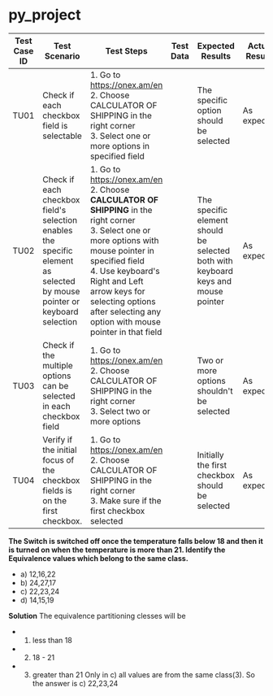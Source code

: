 # py_project


| Test<br>Case<br>ID | Test Scenario | Test Steps | Test Data | Expected Results| Actual Results | Pass/Fail |
|------ | --- | --- | --- | --- | --- | --- |
| TU01 |  Check if each checkbox field is selectable | 1. Go to https://onex.am/en  <br> 2. Choose CALCULATOR OF SHIPPING in the right corner <br> 3. Select one or more options in specified field | | The specific option should be selected | As expected | Pass |   
| TU02 | Check if each checkbox field's selection enables the specific element as selected by mouse pointer or keyboard selection | 1. Go to https://onex.am/en  <br> 2. Choose **CALCULATOR OF SHIPPING** in the right corner <br> 3. Select one or more options with mouse pointer in specified field <br> 4. Use keyboard's Right and Left arrow keys for selecting options after selecting any option with mouse pointer in that field | | The specific element should be selected both with keyboard keys and mouse pointer | As expected | Pass | 
| TU03 | Check if the multiple options can be selected in each checkbox field | 1. Go to https://onex.am/en  <br> 2. Choose CALCULATOR OF SHIPPING in the right corner <br> 3. Select two or more options | | Two or more options shouldn't be selected | As expected | Pass
| TU04 | Verify if the initial focus of the checkbox fields is on the first checkbox.| 1. Go to https://onex.am/en  <br> 2. Choose CALCULATOR OF SHIPPING in the right corner <br> 3. Make sure if the first checkbox selected | | Initially the first checkbox should be selected | As expected | Pass

**The Switch is switched off once the temperature falls below 18 and then it is turned on when the temperature is more than 21. Identify the Equivalence values which belong to the same class.**
  - a)    12,16,22
  - b)    24,27,17
  - c)    22,23,24
  - d)    14,15,19

**Solution**
The equivalence partitioning clesses will be 
 - 1. less than 18
 - 2. 18 - 21
 - 3. greater than 21
 Only in c) all values are from the same class(3). So the answer is c) 22,23,24  












